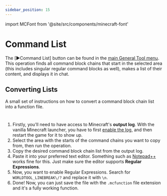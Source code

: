 ```yaml
---
sidebar_position: 15
---
```


import MCFont from '@site/src/components/minecraft-font'

# Command List

The <MCFont color="#76b297">[▶Command List]</MCFont> button can be found in the [main General Tool menu](usage#main-menu). This operation finds all command block chains that start in the selected area (this includes singular regular command blocks as well), makes a list of their content, and displays it in chat.

## Converting Lists

A small set of instructions on how to convert a command block chain list into a function file.
#
1. Firstly, you'll need to have access to Minecraft's **output log**. With the vanilla Minecraft launcher, you have to first [enable the log](img/output_log.png), and then restart the game for it to show up.
2. Select the area with the starts of the command chains you want to copy from, then run the operation.
3. Copy the desired command block chain list from the output log.
4. Paste it into your preferred text editor. Something such as [Notepad++](https://notepad-plus-plus.org/) works fine for this. Just make sure the editor supports **Regular Expressions**.
5. Now, you want to enable Regular Expressions. Search for `WORLDTOOL_LINEBREAK\/?` and replace it with `\n`.
6. Done! Now, you can just save the file with the `.mcfunction` file extension and it's a fully working function.
